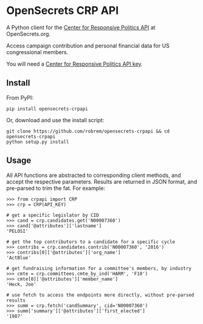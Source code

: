 # OpenSecrets CRP API
A Python client for the [Center for Responsive Politics API](https://www.opensecrets.org/resources/create/apis.php "OpenSecrets API documentation") at OpenSecrets.org.

Access campaign contribution and personal financial data for US congressional members.

You will need a [Center for Responsive Politics API key](https://www.opensecrets.org/api/admin/index.php?function=signup "OpenSecrets API signup").

## Install
From PyPI:
```
pip install opensecrets-crpapi
```
Or, download and use the install script:
```
git clone https://github.com/robrem/opensecrets-crpapi && cd opensecrets-crpapi
python setup.py install
```

## Usage
All API functions are abstracted to corresponding client methods, and accept the respective parameters. Results are returned in JSON format, and pre-parsed
to trim the fat. For example:
```
>>> from crpapi import CRP
>>> crp = CRP(API_KEY)

# get a specific legislator by CID
>>> cand = crp.candidates.get('N00007360')
>>> cand['@attributes']['lastname']
'PELOSI'

# get the top contributors to a candidate for a specific cycle
>>> contribs = crp.candidates.contrib('N00007360', '2016')
>>> contribs[0]['@attributes']['org_name']
'ActBlue'

# get fundraising information for a committee's members, by industry
>>> cmte = crp.committees.cmte_by_ind('HARM', 'F10')
>>> cmte[0]['@attributes']['member_name']
'Heck, Joe'

# use fetch to access the endpoints more directly, without pre-parsed results
>>> summ = crp.fetch('candSummary', cid='N00007360')
>>> summ['summary']['@attributes']['first_elected']
'1987'
```
